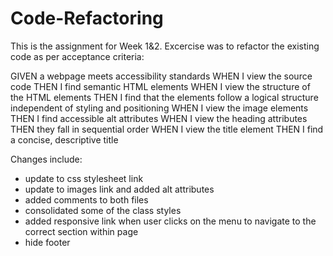 # Code-Refactoring
This is the assignment for Week 1&2. 
Excercise was to refactor the existing code as per acceptance criteria:

GIVEN a webpage meets accessibility standards
WHEN I view the source code
THEN I find semantic HTML elements
WHEN I view the structure of the HTML elements
THEN I find that the elements follow a logical structure independent of styling and positioning
WHEN I view the image elements
THEN I find accessible alt attributes
WHEN I view the heading attributes
THEN they fall in sequential order
WHEN I view the title element
THEN I find a concise, descriptive title

Changes include:
- update to css stylesheet link
- update to images link and added alt attributes
- added comments to both files
- consolidated some of the class styles
- added responsive link when user clicks on the menu to navigate to the correct section within page
- hide footer
